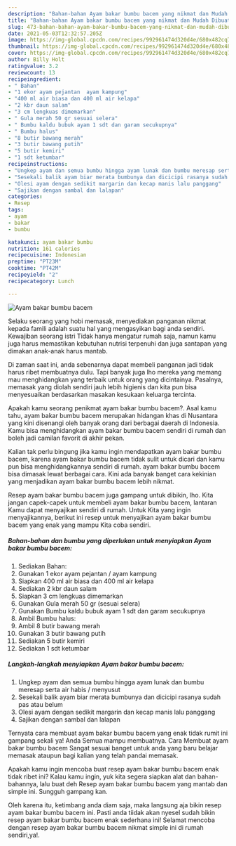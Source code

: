 ```yaml
---
description: "Bahan-bahan Ayam bakar bumbu bacem yang nikmat dan Mudah Dibuat"
title: "Bahan-bahan Ayam bakar bumbu bacem yang nikmat dan Mudah Dibuat"
slug: 473-bahan-bahan-ayam-bakar-bumbu-bacem-yang-nikmat-dan-mudah-dibuat
date: 2021-05-03T12:32:57.205Z
image: https://img-global.cpcdn.com/recipes/992961474d320d4e/680x482cq70/ayam-bakar-bumbu-bacem-foto-resep-utama.jpg
thumbnail: https://img-global.cpcdn.com/recipes/992961474d320d4e/680x482cq70/ayam-bakar-bumbu-bacem-foto-resep-utama.jpg
cover: https://img-global.cpcdn.com/recipes/992961474d320d4e/680x482cq70/ayam-bakar-bumbu-bacem-foto-resep-utama.jpg
author: Billy Holt
ratingvalue: 3.2
reviewcount: 13
recipeingredient:
- " Bahan"
- "1 ekor ayam pejantan  ayam kampung"
- "400 ml air biasa dan 400 ml air kelapa"
- "2 kbr daun salam"
- "3 cm lengkuas dimemarkan"
- " Gula merah 50 gr sesuai selera"
- " Bumbu kaldu bubuk ayam 1 sdt dan garam secukupnya"
- " Bumbu halus"
- "8 butir bawang merah"
- "3 butir bawang putih"
- "5 butir kemiri"
- "1 sdt ketumbar"
recipeinstructions:
- "Ungkep ayam dan semua bumbu hingga ayam lunak dan bumbu meresap serta air habis / menyusut"
- "Sesekali balik ayam biar merata bumbunya dan dicicipi rasanya sudah pas atau belum"
- "Olesi ayam dengan sedikit margarin dan kecap manis lalu panggang"
- "Sajikan dengan sambal dan lalapan"
categories:
- Resep
tags:
- ayam
- bakar
- bumbu

katakunci: ayam bakar bumbu 
nutrition: 161 calories
recipecuisine: Indonesian
preptime: "PT23M"
cooktime: "PT42M"
recipeyield: "2"
recipecategory: Lunch

---
```



![Ayam bakar bumbu bacem](https://img-global.cpcdn.com/recipes/992961474d320d4e/680x482cq70/ayam-bakar-bumbu-bacem-foto-resep-utama.jpg)

Selaku seorang yang hobi memasak, menyediakan panganan nikmat kepada famili adalah suatu hal yang mengasyikan bagi anda sendiri. Kewajiban seorang istri Tidak hanya mengatur rumah saja, namun kamu juga harus memastikan kebutuhan nutrisi terpenuhi dan juga santapan yang dimakan anak-anak harus mantab.

Di zaman  saat ini, anda sebenarnya dapat membeli panganan jadi tidak harus ribet membuatnya dulu. Tapi banyak juga lho mereka yang memang mau menghidangkan yang terbaik untuk orang yang dicintainya. Pasalnya, memasak yang diolah sendiri jauh lebih higienis dan kita pun bisa menyesuaikan berdasarkan masakan kesukaan keluarga tercinta. 



Apakah kamu seorang penikmat ayam bakar bumbu bacem?. Asal kamu tahu, ayam bakar bumbu bacem merupakan hidangan khas di Nusantara yang kini disenangi oleh banyak orang dari berbagai daerah di Indonesia. Kamu bisa menghidangkan ayam bakar bumbu bacem sendiri di rumah dan boleh jadi camilan favorit di akhir pekan.

Kalian tak perlu bingung jika kamu ingin mendapatkan ayam bakar bumbu bacem, karena ayam bakar bumbu bacem tidak sulit untuk dicari dan kamu pun bisa menghidangkannya sendiri di rumah. ayam bakar bumbu bacem bisa dimasak lewat berbagai cara. Kini ada banyak banget cara kekinian yang menjadikan ayam bakar bumbu bacem lebih nikmat.

Resep ayam bakar bumbu bacem juga gampang untuk dibikin, lho. Kita jangan capek-capek untuk membeli ayam bakar bumbu bacem, lantaran Kamu dapat menyajikan sendiri di rumah. Untuk Kita yang ingin menyajikannya, berikut ini resep untuk menyajikan ayam bakar bumbu bacem yang enak yang mampu Kita coba sendiri.

<!--inarticleads1-->

##### Bahan-bahan dan bumbu yang diperlukan untuk menyiapkan Ayam bakar bumbu bacem:

1. Sediakan  Bahan:
1. Gunakan 1 ekor ayam pejantan / ayam kampung
1. Siapkan 400 ml air biasa dan 400 ml air kelapa
1. Sediakan 2 kbr daun salam
1. Siapkan 3 cm lengkuas dimemarkan
1. Gunakan  Gula merah 50 gr (sesuai selera)
1. Gunakan  Bumbu kaldu bubuk ayam 1 sdt dan garam secukupnya
1. Ambil  Bumbu halus:
1. Ambil 8 butir bawang merah
1. Gunakan 3 butir bawang putih
1. Sediakan 5 butir kemiri
1. Sediakan 1 sdt ketumbar




<!--inarticleads2-->

##### Langkah-langkah menyiapkan Ayam bakar bumbu bacem:

1. Ungkep ayam dan semua bumbu hingga ayam lunak dan bumbu meresap serta air habis / menyusut
1. Sesekali balik ayam biar merata bumbunya dan dicicipi rasanya sudah pas atau belum
1. Olesi ayam dengan sedikit margarin dan kecap manis lalu panggang
1. Sajikan dengan sambal dan lalapan




Ternyata cara membuat ayam bakar bumbu bacem yang enak tidak rumit ini gampang sekali ya! Anda Semua mampu membuatnya. Cara Membuat ayam bakar bumbu bacem Sangat sesuai banget untuk anda yang baru belajar memasak ataupun bagi kalian yang telah pandai memasak.

Apakah kamu ingin mencoba buat resep ayam bakar bumbu bacem enak tidak ribet ini? Kalau kamu ingin, yuk kita segera siapkan alat dan bahan-bahannya, lalu buat deh Resep ayam bakar bumbu bacem yang mantab dan simple ini. Sungguh gampang kan. 

Oleh karena itu, ketimbang anda diam saja, maka langsung aja bikin resep ayam bakar bumbu bacem ini. Pasti anda tiidak akan nyesel sudah bikin resep ayam bakar bumbu bacem enak sederhana ini! Selamat mencoba dengan resep ayam bakar bumbu bacem nikmat simple ini di rumah sendiri,ya!.

